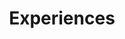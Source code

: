 ---
title: Experiences
type: landing

sections:
  - block: experience
    content:
      title: Research Experience
      # Date format for experience
      #   Refer to https://docs.hugoblox.com/customization/#date-format
      date_format: Jan 2006
      # Experiences.
      #   Add/remove as many `experience` items below as you like.
      #   Required fields are `title`, `company`, and `date_start`.
      #   Leave `date_end` empty if it's your current employer.
      #   Begin multi-line descriptions with YAML's `|2-` multi-line prefix.
      items:
        - title: Undergraduate Research Assistant
          company: Mobile & Ubiquitous Interaction Lab, National Yang Ming Chiao Tung University
          company_url: 'https://www.facebook.com/muilabatnctu/'
          company_logo: muilab
          location: Hsinchu, Taiwan
          date_start: '2021-07-01'
          description: |2-
              * Conducted semi-structured interviews to understand why, when, and how smartphone users would like a summary of their notifications, along with a public app implemented for users to inspire user’s thoughts on the concept.
              * Implemented a mobile notification drawer with extra features to study its effects on user interactions and experience.
    design:
      columns: '1'
#   - block: experience
#     content:
#       title: Teaching Experience
#       # Date format for experience
#       #   Refer to https://docs.hugoblox.com/customization/#date-format
#       date_format: Jan 2006
#       # Experiences.
#       #   Add/remove as many `experience` items below as you like.
#       #   Required fields are `title`, `company`, and `date_start`.
#       #   Leave `date_end` empty if it's your current employer.
#       #   Begin multi-line descriptions with YAML's `|2-` multi-line prefix.
#       items:
#         - title: Teaching Assistant, Intro. to Algorithms Course
#           company: Dept. of CS, National Yang Ming Chiao Tung University
#           company_logo: nycucs
#           location: Hsinchu, Taiwan
#           date_start: '2021-09-01'
#           date_end: '2022-01-31'
#           description: |2-
#               Course lectured by [Prof. Kai-Chiang Wu](https://people.cs.nycu.edu.tw/~kcw/)
#               * Produced 10+ algorithmic programming tasks and managed the exam system.
#       design:
#         columns: '1'
#   - block: experience
#     content:
#       title: Working Experience
#       # Date format for experience
#       #   Refer to https://docs.hugoblox.com/customization/#date-format
#       date_format: Jan 2006
#       # Experiences.
#       #   Add/remove as many `experience` items below as you like.
#       #   Required fields are `title`, `company`, and `date_start`.
#       #   Leave `date_end` empty if it's your current employer.
#       #   Begin multi-line descriptions with YAML's `|2-` multi-line prefix.
#       items:
#         - title: Software Engineering Intern
#           company: Kapito Inc.
#           company_url: 'https://www.fastable.ai/'
#           company_logo: kapito
#           location: Hsinchu, Taiwan
#           date_start: '2022-07-01'
#           date_end: '2022-09-02'
#           description: Initiated a data visualization platform using Plotly to discover potential breakdowns in visual defect detectors.
#       design:
#         columns: '1'
---